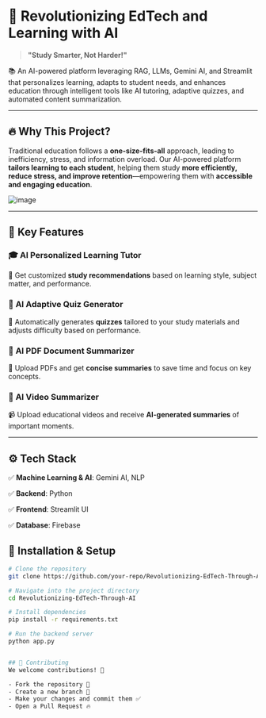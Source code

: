 # 🚀 Revolutionizing EdTech and Learning with AI  

> **"Study Smarter, Not Harder!"**  

📚 An AI-powered platform leveraging RAG, LLMs, Gemini AI, and Streamlit that personalizes learning, adapts to student needs, and enhances education through intelligent tools like AI tutoring, adaptive quizzes, and automated content summarization.  

---

## 🔥 Why This Project?  

Traditional education follows a **one-size-fits-all** approach, leading to inefficiency, stress, and information overload. Our AI-powered platform **tailors learning to each student**, helping them study **more efficiently, reduce stress, and improve retention**—empowering them with **accessible and engaging education**.  

![image](https://github.com/user-attachments/assets/de3c6cc8-cf3b-4245-ac1a-e2300b154719)

---

## 🌟 Key Features  

### 🎓 **AI Personalized Learning Tutor**  
🤖 Get customized **study recommendations** based on learning style, subject matter, and performance.  

### 📝 **AI Adaptive Quiz Generator**  
🎯 Automatically generates **quizzes** tailored to your study materials and adjusts difficulty based on performance.  

### 📄 **AI PDF Document Summarizer**  
📖 Upload PDFs and get **concise summaries** to save time and focus on key concepts.  

### 🎥 **AI Video Summarizer**  
📹 Upload educational videos and receive **AI-generated summaries** of important moments.  

---

## ⚙️ Tech Stack  

✅ **Machine Learning & AI**: Gemini AI, NLP 

✅ **Backend**: Python 

✅ **Frontend**: Streamlit UI

✅ **Database**: Firebase 


## 🚀 Installation & Setup  

```bash
# Clone the repository
git clone https://github.com/your-repo/Revolutionizing-EdTech-Through-AI.git

# Navigate into the project directory
cd Revolutionizing-EdTech-Through-AI

# Install dependencies
pip install -r requirements.txt

# Run the backend server
python app.py


## 🤝 Contributing
We welcome contributions! 🙌

- Fork the repository 🍴
- Create a new branch 🚀
- Make your changes and commit them ✅
- Open a Pull Request 🔥


